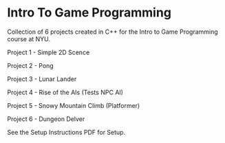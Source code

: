 # Intro To Game Programming

Collection of 6 projects created in C++ for the Intro to Game Programming course at NYU.

Project 1 - Simple 2D Scence

Project 2 - Pong

Project 3 - Lunar Lander 

Project 4 - Rise of the AIs (Tests NPC AI)

Project 5 - Snowy Mountain Climb (Platformer)

Project 6 - Dungeon Delver


See the Setup Instructions PDF for Setup.
